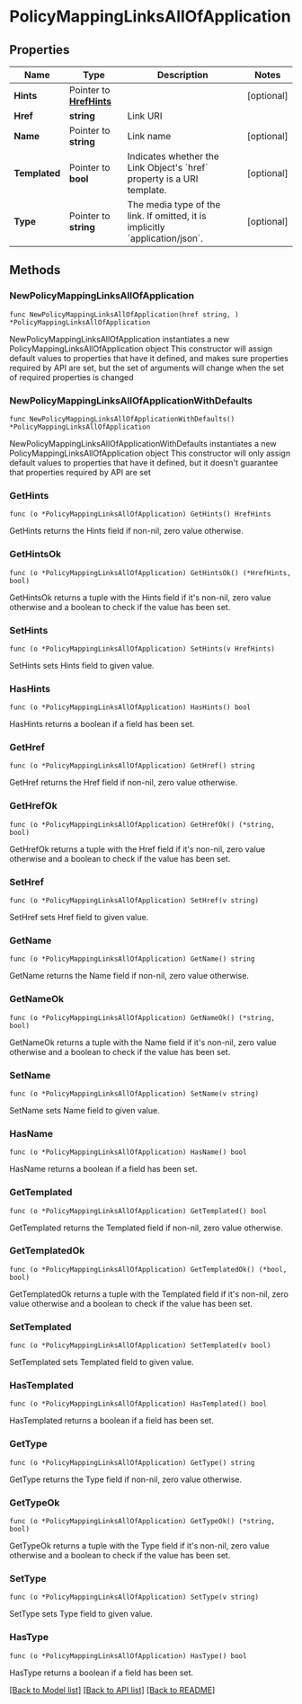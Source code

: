 # PolicyMappingLinksAllOfApplication

## Properties

Name | Type | Description | Notes
------------ | ------------- | ------------- | -------------
**Hints** | Pointer to [**HrefHints**](HrefHints.md) |  | [optional] 
**Href** | **string** | Link URI | 
**Name** | Pointer to **string** | Link name | [optional] 
**Templated** | Pointer to **bool** | Indicates whether the Link Object&#39;s &#x60;href&#x60; property is a URI template. | [optional] 
**Type** | Pointer to **string** | The media type of the link. If omitted, it is implicitly &#x60;application/json&#x60;. | [optional] 

## Methods

### NewPolicyMappingLinksAllOfApplication

`func NewPolicyMappingLinksAllOfApplication(href string, ) *PolicyMappingLinksAllOfApplication`

NewPolicyMappingLinksAllOfApplication instantiates a new PolicyMappingLinksAllOfApplication object
This constructor will assign default values to properties that have it defined,
and makes sure properties required by API are set, but the set of arguments
will change when the set of required properties is changed

### NewPolicyMappingLinksAllOfApplicationWithDefaults

`func NewPolicyMappingLinksAllOfApplicationWithDefaults() *PolicyMappingLinksAllOfApplication`

NewPolicyMappingLinksAllOfApplicationWithDefaults instantiates a new PolicyMappingLinksAllOfApplication object
This constructor will only assign default values to properties that have it defined,
but it doesn't guarantee that properties required by API are set

### GetHints

`func (o *PolicyMappingLinksAllOfApplication) GetHints() HrefHints`

GetHints returns the Hints field if non-nil, zero value otherwise.

### GetHintsOk

`func (o *PolicyMappingLinksAllOfApplication) GetHintsOk() (*HrefHints, bool)`

GetHintsOk returns a tuple with the Hints field if it's non-nil, zero value otherwise
and a boolean to check if the value has been set.

### SetHints

`func (o *PolicyMappingLinksAllOfApplication) SetHints(v HrefHints)`

SetHints sets Hints field to given value.

### HasHints

`func (o *PolicyMappingLinksAllOfApplication) HasHints() bool`

HasHints returns a boolean if a field has been set.

### GetHref

`func (o *PolicyMappingLinksAllOfApplication) GetHref() string`

GetHref returns the Href field if non-nil, zero value otherwise.

### GetHrefOk

`func (o *PolicyMappingLinksAllOfApplication) GetHrefOk() (*string, bool)`

GetHrefOk returns a tuple with the Href field if it's non-nil, zero value otherwise
and a boolean to check if the value has been set.

### SetHref

`func (o *PolicyMappingLinksAllOfApplication) SetHref(v string)`

SetHref sets Href field to given value.


### GetName

`func (o *PolicyMappingLinksAllOfApplication) GetName() string`

GetName returns the Name field if non-nil, zero value otherwise.

### GetNameOk

`func (o *PolicyMappingLinksAllOfApplication) GetNameOk() (*string, bool)`

GetNameOk returns a tuple with the Name field if it's non-nil, zero value otherwise
and a boolean to check if the value has been set.

### SetName

`func (o *PolicyMappingLinksAllOfApplication) SetName(v string)`

SetName sets Name field to given value.

### HasName

`func (o *PolicyMappingLinksAllOfApplication) HasName() bool`

HasName returns a boolean if a field has been set.

### GetTemplated

`func (o *PolicyMappingLinksAllOfApplication) GetTemplated() bool`

GetTemplated returns the Templated field if non-nil, zero value otherwise.

### GetTemplatedOk

`func (o *PolicyMappingLinksAllOfApplication) GetTemplatedOk() (*bool, bool)`

GetTemplatedOk returns a tuple with the Templated field if it's non-nil, zero value otherwise
and a boolean to check if the value has been set.

### SetTemplated

`func (o *PolicyMappingLinksAllOfApplication) SetTemplated(v bool)`

SetTemplated sets Templated field to given value.

### HasTemplated

`func (o *PolicyMappingLinksAllOfApplication) HasTemplated() bool`

HasTemplated returns a boolean if a field has been set.

### GetType

`func (o *PolicyMappingLinksAllOfApplication) GetType() string`

GetType returns the Type field if non-nil, zero value otherwise.

### GetTypeOk

`func (o *PolicyMappingLinksAllOfApplication) GetTypeOk() (*string, bool)`

GetTypeOk returns a tuple with the Type field if it's non-nil, zero value otherwise
and a boolean to check if the value has been set.

### SetType

`func (o *PolicyMappingLinksAllOfApplication) SetType(v string)`

SetType sets Type field to given value.

### HasType

`func (o *PolicyMappingLinksAllOfApplication) HasType() bool`

HasType returns a boolean if a field has been set.


[[Back to Model list]](../README.md#documentation-for-models) [[Back to API list]](../README.md#documentation-for-api-endpoints) [[Back to README]](../README.md)


